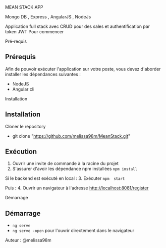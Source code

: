 MEAN STACK APP

Mongo DB , Express , AngularJS , NodeJs

Application full stack avec CRUD pour des sales et authentification par token JWT
Pour commencer


Pré-requis

## Prérequis
Afin de pouvoir exécuter l'application sur votre poste, vous devez d'aborder installer les dépendances suivantes :

  * NodeJS
  * Angular cli
  
Installation
## Installation
Cloner le repository 
 * git clone "https://github.com/melissa98m/MeanStack.git"
 
## Exécution

1. Ouvrir une invite de commande à la racine du projet
2. S'assurer d'avoir les dépendance npm installées `npm install`

Si le backend est exécuté en local :
3. Exécuter `npm  start`
 
Puis :
4. Ouvrir un navigateur à l'adresse [http://localhost:8081/register](http://localhost/login)

Démarrage 
## Démarrage
*  `ng serve`
* `ng serve -open` pour l'ouvrir directement dans le navigateur 


Auteur : @melissa98m
